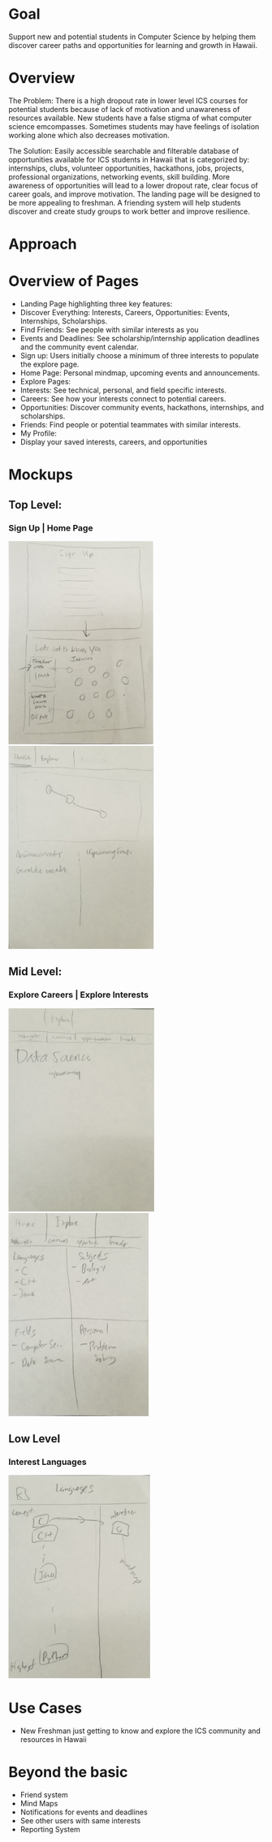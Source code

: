 # Goal
Support new and potential students in Computer Science by helping them discover career paths and opportunities for learning and growth in Hawaii. 


# Overview
The Problem:
There is a high dropout rate in lower level ICS courses for potential students because of lack of motivation and unawareness of resources available. New students have a false stigma of what computer science emcompasses. Sometimes students may have feelings of isolation working alone which also decreases motivation.

The Solution:
Easily accessible searchable and filterable database of opportunities available for ICS students in Hawaii that is categorized by: internships, clubs, volunteer opportunities, hackathons, jobs, projects, professional organizations, networking events, skill building. More awareness of opportunities will lead to a lower dropout rate, clear focus of career goals, and improve motivation. The landing page will be designed to be more appealing to freshman. A friending system will help students discover and create study groups to work better and improve resilience. 


# Approach
 
 
# Overview of Pages
- Landing Page highlighting three key features:
 - Discover Everything: Interests, Careers, Opportunities: Events, Internships, Scholarships.
 - Find Friends: See people with similar interests as you
 - Events and Deadlines: See scholarship/internship application deadlines and the community event calendar.
- Sign up: Users initially choose a minimum of three interests to populate the explore page.
- Home Page: Personal mindmap, upcoming events and announcements.
- Explore Pages:
 - Interests: See technical, personal, and field specific interests. 
 - Careers: See how your interests connect to potential careers.
 - Opportunities: Discover community events, hackathons, internships, and scholarships.
 - Friends: Find people or potential teammates with similar interests.
- My Profile:
 - Display your saved interests, careers, and opportunities

# Mockups
## Top Level:
### Sign Up | Home Page
<img height="400px" src="doc/signup.jpg"> <img height="400px" src="doc/home.jpg">

## Mid Level:
### Explore Careers | Explore Interests
<img height="400px" src="doc/explore_careers.jpg"> <img height="400px" src="doc/explore_interests.jpg">

## Low Level
### Interest Languages
<img height="400px" src="doc/interest_languages.jpg">

# Use Cases
- New Freshman just getting to know and explore the ICS community and resources in Hawaii

# Beyond the basic
- Friend system
- Mind Maps
- Notifications for events and deadlines
- See other users with same interests
- Reporting System
